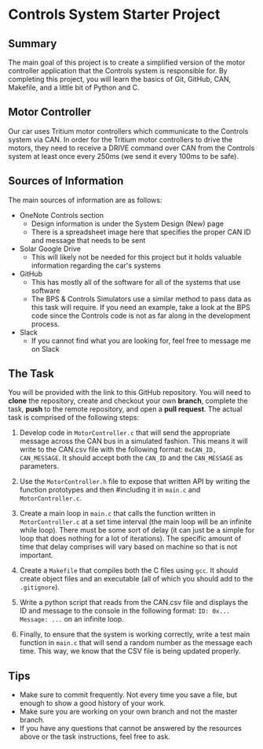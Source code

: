 # Controls System Starter Project

## Summary
The main goal of this project is to create a simplified version of the motor controller application that the Controls system is responsible for. By completing this project, you will learn the basics of Git, GitHub, CAN, Makefile, and a little bit of Python and C. 

## Motor Controller
Our car uses Tritium motor controllers which communicate to the Controls system via CAN. In order for the Tritium motor controllers to drive the motors, they need to receive a DRIVE command over CAN from the Controls system at least once every 250ms (we send it every 100ms to be safe).

## Sources of Information
The main sources of information are as follows:
- OneNote Controls section
  - Design information is under the System Design (New) page
  - There is a spreadsheet image here that specifies the proper CAN ID and message that needs to be sent
- Solar Google Drive
  - This will likely not be needed for this project but it holds valuable information regarding the car's systems
- GitHub
  - This has mostly all of the software for all of the systems that use software
  - The BPS & Controls Simulators use a similar method to pass data as this task will require. If you need an example, take a look at the BPS code since the Controls code is not as far along in the development process.
- Slack
  - If you cannot find what you are looking for, feel free to message me on Slack

## The Task
You will be provided with the link to this GitHub repository. You will need to **clone** the repository, create and checkout your own **branch**, complete the task, **push** to the remote repository, and open a **pull request**. The actual task is comprised of the following steps:

1. Develop code in ```MotorController.c``` that will send the appropriate message across the CAN bus in a simulated fashion. This means it will write to the CAN.csv file with the following format: ```0xCAN_ID, CAN_MESSAGE```. It should accept both the ```CAN_ID``` and the ```CAN_MESSAGE``` as parameters. 

2. Use the ```MotorController.h``` file to expose that written API by writing the function prototypes and then #including it in ```main.c``` and ```MotorController.c```.

3. Create a main loop in ```main.c``` that calls the function written in ```MotorController.c``` at a set time interval (the main loop will be an infinite while loop). There must be some sort of delay (it can just be a simple for loop that does nothing for a lot of iterations). The specific amount of time that delay comprises will vary based on machine so that is not important.

4. Create a ```Makefile``` that compiles both the C files using ```gcc```. It should create object files and an executable (all of which you should add to the ```.gitignore```).

5. Write a python script that reads from the CAN.csv file and displays the ID and message to the console in the following format: ```ID: 0x... Message: ...``` on an infinite loop. 

6. Finally, to ensure that the system is working correctly, write a test main function in ```main.c``` that will send a random number as the message each time. This way, we know that the CSV file is being updated properly.

## Tips
- Make sure to commit frequently. Not every time you save a file, but enough to show a good history of your work.
- Make sure you are working on your own branch and not the master branch.
- If you have any questions that cannot be answered by the resources above or the task instructions, feel free to ask.